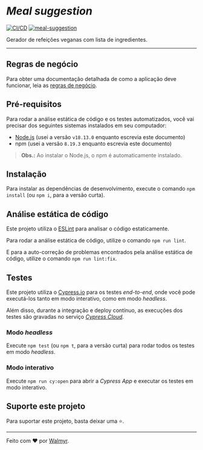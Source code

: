 # _Meal suggestion_

[![CI/CD](https://github.com/wlsf82/meal-suggestion/actions/workflows/cicd.yml/badge.svg)](https://github.com/wlsf82/meal-suggestion/actions)
[![meal-suggestion](https://img.shields.io/endpoint?url=https://cloud.cypress.io/badge/simple/dyjimv/main&style=flat&logo=cypress)](https://cloud.cypress.io/projects/dyjimv/runs)

Gerador de refeições veganas com lista de ingredientes.

___

## Regras de negócio

Para obter uma documentação detalhada de como a aplicação deve funcionar, leia as [regras de negócio](./docs/requirements.md).

## Pré-requisitos

Para rodar a análise estática de código e os testes automatizados, você vai precisar dos seguintes sistemas instalados em seu computador:

- [Node.js](https://nodejs.org/en/) (usei a versão `v18.13.0` enquanto escrevia este documento)
- npm (usei a versão `8.19.3` enquanto escrevia este documento)

> **Obs.:** Ao instalar o Node.js, o npm é automaticamente instalado.

## Instalação

Para instalar as dependências de desenvolvimento, execute o comando `npm install` (ou `npm i`, para a versão curta).

## Análise estática de código

Este projeto utiliza o [ESLint](https://eslint.org/) para analisar o código estaticamente.

Para rodar a análise estática de código, utilize o comando `npm run lint`.

E para a auto-correção de problemas encontrados pela análise estática de código, utilize o comando `npm run lint:fix`.

## Testes

Este projeto utiliza o [Cypress.io](https://cypress.io) para os testes _end-to-end_, onde você pode executá-los tanto em modo interativo, como em modo _headless_.

Além disso, durante a integração e deploy contínuo, as execuções dos testes são gravadas no serviço [_Cypress Cloud_](https://cloud.cypress.io/projects/dyjimv/runs).

### Modo _headless_

Execute `npm test` (ou `npm t`, para a versão curta) para rodar todos os testes em modo _headless_.

### Modo interativo

Execute `npm run cy:open` para abrir a _Cypress App_ e executar os testes em modo interativo.

## Suporte este projeto

Para suportar este projeto, basta deixar uma ⭐.

___

Feito com ❤️ por [Walmyr](https://walmyr.dev).
